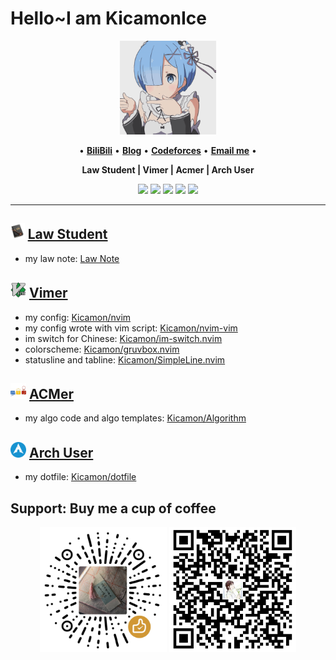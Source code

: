 # Hello~I am KicamonIce

<div align="center">
<img height="150" src="./img/0.gif" alt="gif with funny random cat say thank you." />
</div>


<p align="center">
•
<b><a href="https://space.bilibili.com/389928486"> BiliBili</a></b>
•
<b><a href="https://www.cnblogs.com/KicamonIce/">Blog</a></b>
•
<b><a href="https://codeforces.com/profile/Kicamon">Codeforces</a></b>
•
<b><a href="mailto:kicamonice1532931259@gmail.com">Email me</a></b>
•
</p>


<p align="center"><b>
Law Student
|
Vimer
|
Acmer
|
Arch User
</b></p>

<p align="center">
<img src="https://img.shields.io/badge/neovim-%2357A143.svg?&style=for-the-badge&logo=neovim&logoColor=white"/>
<img src = "https://img.shields.io/badge/c-%2300599C.svg?style=for-the-badge&logo=c&logoColor=white">
<img src = "https://img.shields.io/badge/c++-%2300599C.svg?style=for-the-badge&logo=c%2B%2B&logoColor=white">
<img src="https://img.shields.io/badge/lua-%232C2D72.svg?&style=for-the-badge&logo=lua&logoColor=white"/>
<img src="https://img.shields.io/badge/python-3670A0?style=for-the-badge&logo=python&logoColor=ffdd54"/>
</p>

---

## <img height="25" src="./img/law.png" alt="gif with funny random cat say thank you." /> [Law Student](https://github.com/Kicamon/Note/blob/master/wiki/index.md)
- my law note: [Law Note](https://github.com/Kicamon/Note/blob/master/wiki/index.md)

## <img height="25" src="./img/vim.png" alt="gif with funny random cat say thank you." /> [Vimer](https://github.com/Kicamon/nvim)

- my config: [Kicamon/nvim](https://github.com/Kicamon/nvim)
- my config wrote with vim script: [Kicamon/nvim-vim](https://github.com/Kicamon/nvim-vim)
- im switch for Chinese: [Kicamon/im-switch.nvim](https://github.com/Kicamon/im-switch.nvim)
- colorscheme: [Kicamon/gruvbox.nvim](https://github.com/Kicamon/gruvbox.nvim)
- statusline and tabline: [Kicamon/SimpleLine.nvim](https://github.com/Kicamon/SimpleLine.nvim)

## <img height="25" src="./img/acm.png" alt="gif with funny random cat say thank you." /> [ACMer](https://github.com/Kicamon/Algorithm)
- my algo code and algo templates: [Kicamon/Algorithm](https://github.com/Kicamon/Algorithm)

## <img height="25" src="img/arch.png" alt="gif with funny random cat say thank you." /> [Arch User](https://github.com/Kicamon/dotfile)
- my dotfile: [Kicamon/dotfile](https://github.com/Kicamon/dotfile)

## Support: Buy me a cup of coffee
<div align="center">
    <img height="200" src="img/support1.png" alt="gif with funny random cat say thank you." />
    <img height="200" src="img/support2.png" alt="gif with funny random cat say thank you." />
</div>
